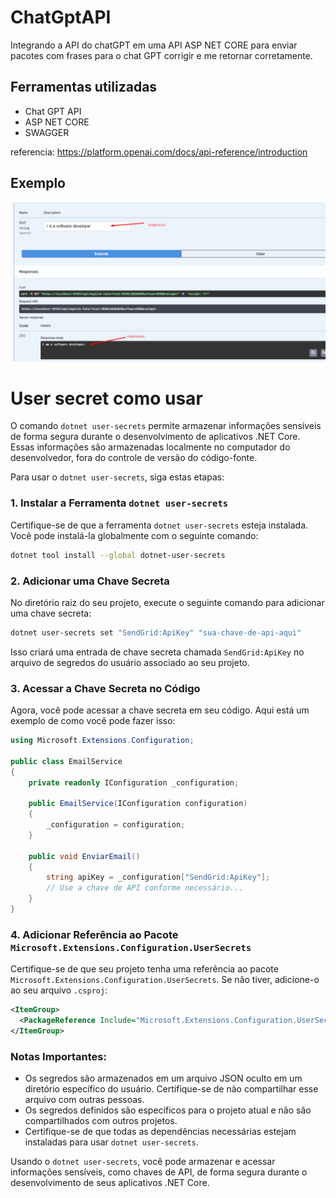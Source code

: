 # ChatGptAPI
Integrando a API do chatGPT em uma API ASP NET CORE para enviar pacotes com frases para o chat GPT corrigir e me retornar corretamente.

## Ferramentas utilizadas
- Chat GPT API
- ASP NET CORE
- SWAGGER

referencia: https://platform.openai.com/docs/api-reference/introduction

## Exemplo

![](https://github.com/DiegoLins10/ChatGptAPI/blob/master/chatgpt.png)


# User secret como usar

O comando `dotnet user-secrets` permite armazenar informações sensíveis de forma segura durante o desenvolvimento de aplicativos .NET Core. Essas informações são armazenadas localmente no computador do desenvolvedor, fora do controle de versão do código-fonte.

Para usar o `dotnet user-secrets`, siga estas etapas:

### 1. Instalar a Ferramenta `dotnet user-secrets`
Certifique-se de que a ferramenta `dotnet user-secrets` esteja instalada. Você pode instalá-la globalmente com o seguinte comando:

```bash
dotnet tool install --global dotnet-user-secrets
```

### 2. Adicionar uma Chave Secreta
No diretório raiz do seu projeto, execute o seguinte comando para adicionar uma chave secreta:

```bash
dotnet user-secrets set "SendGrid:ApiKey" "sua-chave-de-api-aqui"
```

Isso criará uma entrada de chave secreta chamada `SendGrid:ApiKey` no arquivo de segredos do usuário associado ao seu projeto.

### 3. Acessar a Chave Secreta no Código
Agora, você pode acessar a chave secreta em seu código. Aqui está um exemplo de como você pode fazer isso:

```csharp
using Microsoft.Extensions.Configuration;

public class EmailService
{
    private readonly IConfiguration _configuration;

    public EmailService(IConfiguration configuration)
    {
        _configuration = configuration;
    }

    public void EnviarEmail()
    {
        string apiKey = _configuration["SendGrid:ApiKey"];
        // Use a chave de API conforme necessário...
    }
}
```

### 4. Adicionar Referência ao Pacote `Microsoft.Extensions.Configuration.UserSecrets`
Certifique-se de que seu projeto tenha uma referência ao pacote `Microsoft.Extensions.Configuration.UserSecrets`. Se não tiver, adicione-o ao seu arquivo `.csproj`:

```xml
<ItemGroup>
  <PackageReference Include="Microsoft.Extensions.Configuration.UserSecrets" Version="5.0.0" />
</ItemGroup>
```

### Notas Importantes:
- Os segredos são armazenados em um arquivo JSON oculto em um diretório específico do usuário. Certifique-se de não compartilhar esse arquivo com outras pessoas.
- Os segredos definidos são específicos para o projeto atual e não são compartilhados com outros projetos.
- Certifique-se de que todas as dependências necessárias estejam instaladas para usar `dotnet user-secrets`.

Usando o `dotnet user-secrets`, você pode armazenar e acessar informações sensíveis, como chaves de API, de forma segura durante o desenvolvimento de seus aplicativos .NET Core.
